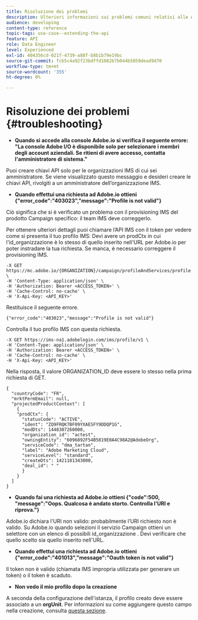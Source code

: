```yaml
---
title: Risoluzione dei problemi
description: Ulteriori informazioni sui problemi comuni relativi alle API di Campaign Standard.
audience: developing
content-type: reference
topic-tags: use-case--extending-the-api
feature: API
role: Data Engineer
level: Experienced
exl-id: 404356cd-021f-4739-a88f-b8b1b79e19bc
source-git-commit: fcb5c4a92f23bdffd1082b7b044b5859dead9d70
workflow-type: tm+mt
source-wordcount: '355'
ht-degree: 0%

---
```


# Risoluzione dei problemi {#troubleshooting}

* **Quando si accede alla console Adobe.io si verifica il seguente errore: &quot;La console Adobe I/O è disponibile solo per selezionare i membri degli account aziendali. Se ritieni di avere accesso, contatta l&#39;amministratore di sistema.&quot;**

Puoi creare chiavi API solo per le organizzazioni IMS di cui sei amministratore. Se viene visualizzato questo messaggio e desideri creare le chiavi API, rivolgiti a un amministratore dell’organizzazione IMS.

* **Quando effettui una richiesta ad Adobe.io ottieni {&quot;error_code&quot;:&quot;403023&quot;,&quot;message&quot;:&quot;Profile is not valid&quot;}**

Ciò significa che si è verificato un problema con il provisioning IMS del prodotto Campaign specifico: il team IMS deve correggerlo.

Per ottenere ulteriori dettagli puoi chiamare l’API IMS con il token per vedere come si presenta il tuo profilo IMS: Devi avere un prodCtx in cui l&#39;id_organizzazione è lo stesso di quello inserito nell&#39;URL per Adobe.io per poter instradare la tua richiesta.
Se manca, è necessario correggere il provisioning IMS.

```
-X GET https://mc.adobe.io/{ORGANIZATION}/campaign/profileAndServices/profile \
-H 'Content-Type: application/json' \
-H 'Authorization: Bearer <ACCESS_TOKEN>' \
-H 'Cache-Control: no-cache' \
-H 'X-Api-Key: <API_KEY>'
```

Restituisce il seguente errore.

```
{"error_code":"403023","message":"Profile is not valid"}
```

Controlla il tuo profilo IMS con questa richiesta.

```
-X GET https://ims-na1.adobelogin.com/ims/profile/v1 \
-H 'Content-Type: application/json' \
-H 'Authorization: Bearer <ACCESS_TOKEN>' \
-H 'Cache-Control: no-cache' \
-H 'X-Api-Key: <API_KEY>'
```

Nella risposta, il valore ORGANIZATION_ID deve essere lo stesso nella prima richiesta di GET.

```
{
  "countryCode": "FR",
  "mrktPermEmail": null,
  "projectedProductContext": [
    {
    "prodCtx": {
      "statusCode": "ACTIVE",
      "ident": "ZQ9FRQK7BF09YXAESFY9DDQP1G",
      "modDts": 1448307260000,
      "organization_id": "actest",
      "owningEntity": "6096892F54B5819E0A4C98A2@AdobeOrg",
      "serviceCode": "dma_tartan",
      "label": "Adobe Marketing Cloud",
      "serviceLevel": "standard",
      "createDts": 1421181343000,
      "deal_id": " "
      }
    }
  ]
}
```

* **Quando fai una richiesta ad Adobe.io ottieni {&quot;code&quot;:500, &quot;message&quot;:&quot;Oops. Qualcosa è andato storto. Controlla l&#39;URI e riprova.&quot;}**

Adobe.io dichiara l&#39;URI non valido: probabilmente l’URI richiesto non è valido. Su Adobe.io quando selezioni il servizio Campaign ottieni un selettore con un elenco di possibili id_organizzazione . Devi verificare che quello scelto sia quello inserito nell&#39;URL.

* **Quando effettui una richiesta ad Adobe.io ottieni {&quot;error_code&quot;:&quot;401013&quot;,&quot;message&quot;:&quot;Oauth token is not valid&quot;}**

Il token non è valido (chiamata IMS impropria utilizzata per generare un token) o il token è scaduto.

* **Non vedo il mio profilo dopo la creazione**

A seconda della configurazione dell&#39;istanza, il profilo creato deve essere associato a un **orgUnit**. Per informazioni su come aggiungere questo campo nella creazione, consulta [questa sezione](../../api/using/creating-profiles.md).

<!-- * (error duplicate key : quand tu crées un profile qui existe déjà , il faut faire un patch pour updater le profile plutôt qu’un POST)

With Curl
List all profiles

Create a profile

Update the mobilePhone attribute of a profile

API Calls on Service

GET the list of services

-->

<!--

How to find and use a filter?
Error codes:

* PAtch sur Age = message d'erreur :
500
Cannot update the 'age' property that is read-only
'age' property is not valid for the 'profile' resource.
-->

<!--
How to filter a list of subscribed profiles with available profile filters ? by date (by les filtres dispo sur la ressource) ?

Pattern classique :

recupérer la liste des subscriptions filtrées d'un profile
1) get sur profile
2) recup PKey
3) get sur PKey
4) get sur href des subscriptions

Comment savoir quel filtre appliquer ?

1) get sur metadata de profile
2) retourne description de la collection subscription
3) get sur la valeur du champ resTarget
4) get sur le href dans filters
5) retourne les filtres applicables sur l'url des data.

-->
